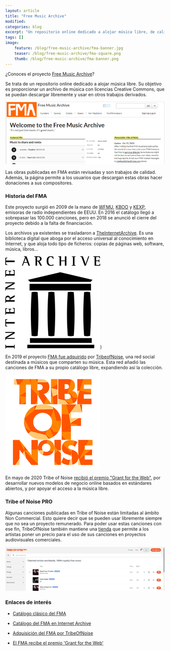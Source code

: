 ```yaml
---
layout: article
title: "Free Music Archive"
modified:
categories: blog
excerpt: "Un repositorio online dedicado a alojar música libre, de calidad, y que permite su uso en trabajos derivados."
tags: []
image:
    feature: /blog/free-music-archive/fma-banner.jpg
    teaser: /blog/free-music-archive/fma-square.png
    thumb: /blog/free-music-archive/fma-banner.png
---
```


¿Conoces el proyecto [Free Music Archive](https://www.freemusicarchive.org/home)?

Se trata de un repositorio online dedicado a alojar música libre. Su objetivo es proporcionar un archivo de música con licencias Creative Commons, que se puedan descargar libremente y usar en otros trabajos derivados.

![Captura Busqueda en FMA](../../images/blog/free-music-archive/captura01.png)

Las obras publicadas en FMA están revisadas y son trabajos de calidad. Además, la página permite a los usuarios que descargan estas obras hacer donaciones a sus compositores.

### Historia del FMA

Este proyecto surgió en 2009 de la mano de [WFMU](https://wfmu.org/), [KBOO](https://kboo.fm/) y [KEXP](https://www.kexp.org/), emisoras de radio independientes de EEUU. En 2016 el catálogo llegó a sobrepasar las 100.000 canciones, pero en 2018 se anunció el cierre del proyecto debido a la falta de financiación.

Los archivos ya existentes se trasladaron a [TheInternetArchive](https://archive.org/). Es una biblioteca digital que aboga por el acceso universal al conocimiento en Internet, y que aloja todo tipo de ficheros: copias de páginas web, software, música, libros...  

![The Internet Archive logo](../../images/blog/free-music-archive/Internet_Archive_logo_and_wordmark.svg.png))

En 2019 el proyecto [FMA fue adquirido](https://www.prweb.com/releases/global_music_community_tribe_of_noise_acquires_free_music_archive/prweb16583352.htm) por [TribeofNoise](https://www.tribeofnoise.com/), una red social destinada a músicos que comparten su música. Esta red añadió las canciones de FMA a su propio catálogo libre, expandiendo así la colección.

![Tribe of Noise logo](../../images/blog/free-music-archive/tribeofnoise.png)

En mayo de 2020 Tribe of Noise [recibió el premio "Grant for the Web"](https://www.grantfortheweb.org/blog/free-music-archive), por desarrollar nuevos modelos de negocio online basados en estándares abiertos, y por apoyar el acceso a la música libre.

### Tribe of Noise PRO

Algunas canciones publicadas en Tribe of Noise están limitadas al ámbito Non Commercial. Esto quiere decir que se pueden usar libremente siempre que no sea un proyecto remunerado. Para poder usar estas canciones con ese fin, TribeOfNoise también mantiene una [tienda](https://prosearch.tribeofnoise.com/search/index) que permite a los artistas poner un precio para el uso de sus canciones en proyectos audiovisuales comerciales. 

![Captura Tribe of Noise PRO](../../images/blog/free-music-archive/captura02.png)

### Enlaces de interés

* [Catálogo clásico del FMA](https://www.freemusicarchive.org/home)

* [Catálogo del FMA en Internet Archive](https://archive.org/details/freemusicarchive)

* [Adquisición del FMA por TribeOfNoise](https://www.prweb.com/releases/global_music_community_tribe_of_noise_acquires_free_music_archive/prweb16583352.htm)

* [El FMA recibe el premio 'Grant for the Web'](https://www.grantfortheweb.org/blog/free-music-archive)
